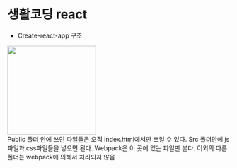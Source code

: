 # 생활코딩 react
- Create-react-app 구조

<div>
  <img width="200" src="https://user-images.githubusercontent.com/52212226/101463592-f8574c80-3980-11eb-9ab1-5451eacfe2d8.png">
</div>
Public 폴더 안에 쓰인 파일들은 오직 index.html에서만 쓰일 수 있다.
Src 폴더안에 js파일과 css파일들을 넣으면 된다.
Webpack은 이 곳에 있는 파일만 본다. 이외의 다른 폴더는 webpack에 의해서 처리되지 않음

